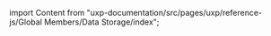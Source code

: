 
import Content from "uxp-documentation/src/pages/uxp/reference-js/Global Members/Data Storage/index";

<Content query="product=xd"/>
